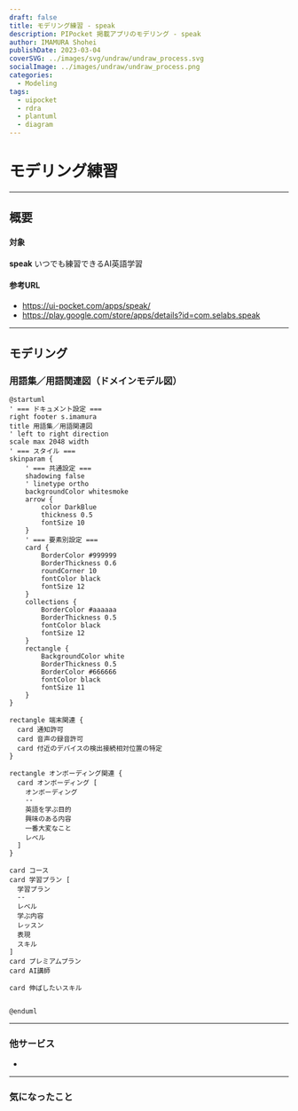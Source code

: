 ```yaml
---
draft: false
title: モデリング練習 - speak
description: PIPocket 掲載アプリのモデリング - speak
author: IMAMURA Shohei
publishDate: 2023-03-04
coverSVG: ../images/svg/undraw/undraw_process.svg
socialImage: ../images/undraw/undraw_process.png
categories:
  - Modeling
tags:
  - uipocket
  - rdra
  - plantuml
  - diagram
---
```

# モデリング練習
---
## 概要
#### 対象
**speak**
いつでも練習できるAI英語学習
#### 参考URL
- https://ui-pocket.com/apps/speak/
- https://play.google.com/store/apps/details?id=com.selabs.speak
---
## モデリング
### 用語集／用語関連図（ドメインモデル図）

```plantuml
@startuml
' === ドキュメント設定 ===
right footer s.imamura
title 用語集／用語関連図
' left to right direction
scale max 2048 width
' === スタイル ===
skinparam {
    ' === 共通設定 ===
    shadowing false
    ' linetype ortho
    backgroundColor whitesmoke
    arrow {
        color DarkBlue
        thickness 0.5
        fontSize 10
    }
    ' === 要素別設定 ===
    card {
        BorderColor #999999
        BorderThickness 0.6
        roundCorner 10
        fontColor black
        fontSize 12
    }
    collections {
        BorderColor #aaaaaa
        BorderThickness 0.5
        fontColor black
        fontSize 12
    }
    rectangle {
        BackgroundColor white
        BorderThickness 0.5
        BorderColor #666666
        fontColor black
        fontSize 11
    }
}

rectangle 端末関連 {
  card 通知許可
  card 音声の録音許可
  card 付近のデバイスの検出接続相対位置の特定
}

rectangle オンボーディング関連 {
  card オンボーディング [
    オンボーディング
    --
    英語を学ぶ目的
    興味のある内容
    一番大変なこと
    レベル
  ]
}

card コース
card 学習プラン [
  学習プラン
  --
  レベル
  学ぶ内容
  レッスン
  表現
  スキル
]
card プレミアムプラン
card AI講師

card 伸ばしたいスキル


@enduml
```
---
### 他サービス
-
---
### 気になったこと
